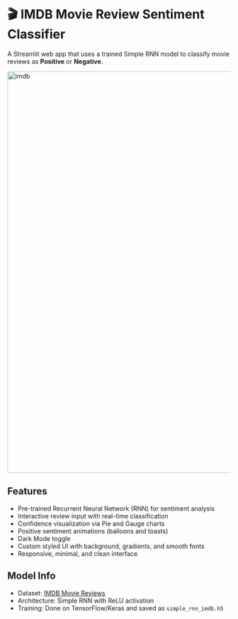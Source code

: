 # 🎬 IMDB Movie Review Sentiment Classifier

A Streamlit web app that uses a trained Simple RNN model to classify movie reviews as **Positive** or **Negative**.

<img width="1920" height="907" alt="imdb" src="https://github.com/user-attachments/assets/fc8367c5-16c6-4250-afc7-cd587d10fdf8" />


## Features

- Pre-trained Recurrent Neural Network (RNN) for sentiment analysis
- Interactive review input with real-time classification
- Confidence visualization via Pie and Gauge charts
- Positive sentiment animations (balloons and toasts)
- Dark Mode toggle
- Custom styled UI with background, gradients, and smooth fonts
- Responsive, minimal, and clean interface


## Model Info

- Dataset: [IMDB Movie Reviews](https://ai.stanford.edu/~amaas/data/sentiment/)
- Architecture: Simple RNN with ReLU activation
- Training: Done on TensorFlow/Keras and saved as `simple_rnn_imdb.h5`
